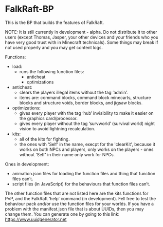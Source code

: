 # FalkRaft-BP
This is the BP that builds the features of FalkRaft.

NOTE: It is still currently in development - alpha. Do not distribute it to other users (except Thomas, Jasper, your other devices and your friends who you have very good trust with in Minecraft technicals). Some things may break if not used properly and you may get content logs.

Functions:
- load:
	- runs the following function files:
		- anticheat
		- optimizations
- anticheat:
	- clears the players illegal items without the tag ‘admin’.
	- items are: command blocks, command block minecarts, 	structure blocks and structure voids, border blocks, and jigsaw 	blocks.
- optimizations:
	- gives every player with the tag ‘hub’ invisibility to make it easier 	on the graphics card/processor.
	- gives every player without the tag ‘survworld’ (survival world) 	night vision to avoid lightning recalculation.
- kits:
  - all of the kits for fighting.
  - the ones with 'Self' in the name, execpt for the 'clearKit', because it works on both NPCs and players, only works on the players - ones without 'Self' in their name      only work for NPCs.

Ones in development:
- animation.json files for loading the function files and thing that function files can’t.
- script files (in JavaScript) for the behaviours that function files can’t.


The other function files that are not listed here are the kits functions for PvP, and the FalkRaft ‘help’ command (in development).
Fell free to test the behaviour pack and/or use the function files for your worlds.
If you have a problem with the manifest.json file that is about UUIDs, then you may change them. You can generate one by going to this link: https://www.uuidgenerator.net
